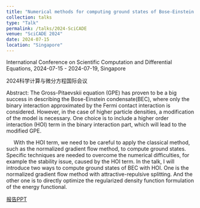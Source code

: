 ```yaml
---
title: "Numerical methods for computing ground states of Bose-Einstein condensate with higher order interactions"
collection: talks
type: "Talk"
permalink: /talks/2024-SciCADE
venue: "SciCADE 2024"
date: 2024-07-15
location: "Singapore"
---
```

International Conference on Scientific Computation and Differential Equations, 2024-07-15 - 2024-07-19, Singapore

2024科学计算与微分方程国际会议

Abstract: The Gross-Pitaevskii equation (GPE) has proven to be a big success in describing the Bose-Einstein condensate(BEC), where only the binary interaction approximated by the Fermi contact interaction is considered. However, in the case of higher particle densities, a modification of the model is necessary. One choice is to include a higher order interaction (HOI) term in the binary interaction part, which will lead to the modified GPE.

     With the HOI term, we need to be careful to apply the classical method, such as the normalized gradient flow method, to compute ground states. Specific techniques are needed to overcome the numerical difficulties, for example the stability issue, caused by the HOI term. In the talk, I will introduce two ways to compute ground states of BEC with HOI. One is the normalized gradient flow method with attractive-repulsive splitting. And the other one is to directly optimize the regularized density function formulation of the energy functional.   

[报告PPT](http://xinran-ruan.github.io/files/PPT-2024-SciCADE.pdf)